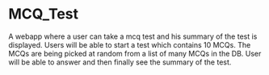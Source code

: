 # MCQ_Test
A webapp where a user can take a mcq test and his summary of the test is displayed.
Users will be able to start a test which contains 10 MCQs.
The MCQs are being picked at random from a list of many MCQs in the DB.
User will be able to answer and then finally see the summary of the test.
